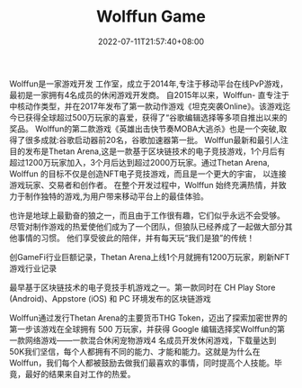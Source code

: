 ﻿---
weight: 
title: "Wolffun Game"
description: "Wolffun Game is one of the leading studios in Vietnam with a specialty in producing unique and creative PvP Real-time online games on mobile platforms."
date: 2022-07-11T21:57:40+08:00
lastmod: 2022-07-11T16:45:40+08:00
draft: false
authors: ["qianxun"]
featuredImage: "119.png"
link: "https://www.wolffungame.com/"
tags: ["Wolffun Game","Çø¿éÁ´ÓÎÏ·"]
categories: ["navigation"]
navigation: ["Çø¿éÁ´ÓÎÏ·"]
lightgallery: true
toc: true
pinned: false
recommend: false
recommend1: false
---


Wolffun是一家游戏开发 工作室，成立于2014年,专注于移动平台在线PvP游戏，最初是一家拥有4名成员的休闲游戏开发商。
自2015年以来，Wolffun- 直专注于中核动作类型，并在2017年发布了第一款动作游戏《坦克突袭Online》。该游戏迄今已获得全球超过500万玩家的喜爱，获得了“谷歌编辑选择等多项自推出以来的奖品。
Wolffun的第二款游戏《英雄出击快节奏MOBA大逃杀》也是一个突破,取得了很多成就:谷歌启动器前20名，谷歌加速器第一批。
Wolffun最新和最引人注目的发布是Thetan Arena,这是一款基于区块链技术的电子竞技游戏，1个月后有超过1200万玩家加入，3个月后达到超过2000万玩家。通过Thetan Arena, Wolffun 的目标不仅是创造NFT电子竞技游戏，而且是一个更大的宇宙， 以连接游戏玩家、交易者和创作者。
在整个开发过程中，Wolffun 始终充满热情，并致力于制作独特的游戏,为用户带来移动平台上的最佳体验。

也许是地球上最勤奋的狼之一，而且由于工作很有趣，它们似乎永远不会受够。
尽管对制作游戏的热爱使他们成为了一个团队，但狼队已经养成了一起做大部分其他事情的习惯。
他们享受彼此的陪伴，并有每天玩“我们是狼”的传统！

创GameFi行业巨额记录，Thetan Arena上线1个月就拥有1200万玩家，刷新NFT游戏行业记录

最早基于区块链技术的电子竞技手机游戏之一。第一款同时在 CH Play Store (Android)、Appstore (iOS) 和 PC 环境发布的区块链游戏

Wolffun通过发行Thetan Arena的主要货币THG Token，迈出了探索加密世界的第一步该游戏在全球拥有 500 万玩家，并获得 Google 编辑选择奖Wolffun的第一款网络游戏——一款混合休闲宠物游戏4 名成员开发休闲游戏，下载量达到 50K我们坚信，每个人都拥有不同的能力、才能和能力。这就是为什么在 Wolffun，我们每个人都被鼓励去做我们最喜欢的事情，同时提高个人技能。毕竟，最好的结果来自对工作的热爱。